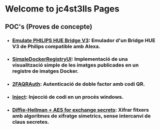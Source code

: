 # Welcome to jc4st3lls Pages

## POC's (Proves de concepte)

- ### [Emulate PHILIPS HUE Bridge V3](https://github.com/jc4st3lls/VirtualHUEBridge/Readme.md): Emulador d'un Bridge HUE V3 de Philips compatible amb Alexa.
- ### [SimpleDockerRegistryUI](https://github.com/jc4st3lls/SimpleDockerRegistryUI/Readme.md): Implementació de una visualització simple de les imatges publicades en un registre de imatges Docker.

- ### [2FAQRAuth](https://github.com/jc4st3lls/2FAQRAuth/Readme.md): Autenticació de doble factor amb codi QR.
- ### [Inject](https://github.com/jc4st3lls/Inject/Readme.md): Injecció de codi en un procés windows.
- ### [Diffie-Hellman + AES for exchange secrets](https://github.com/jc4st3lls/DH/Readme.md): Xifrar fitxers amb algoritmes de xifratge simetrics, sense intercanvi de claus secretes.
